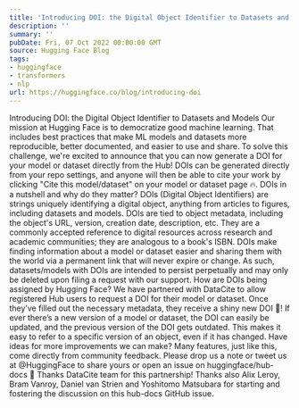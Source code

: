 ```yaml
---
title: 'Introducing DOI: the Digital Object Identifier to Datasets and Models'
description: ''
summary: ''
pubDate: Fri, 07 Oct 2022 00:00:00 GMT
source: Hugging Face Blog
tags:
- huggingface
- transformers
- nlp
url: https://huggingface.co/blog/introducing-doi
---
```


Introducing DOI: the Digital Object Identifier to Datasets and Models
Our mission at Hugging Face is to democratize good machine learning. That includes best practices that make ML models and datasets more reproducible, better documented, and easier to use and share.
To solve this challenge, we're excited to announce that you can now generate a DOI for your model or dataset directly from the Hub!
DOIs can be generated directly from your repo settings, and anyone will then be able to cite your work by clicking "Cite this model/dataset" on your model or dataset page 🔥.
DOIs in a nutshell and why do they matter?
DOIs (Digital Object Identifiers) are strings uniquely identifying a digital object, anything from articles to figures, including datasets and models. DOIs are tied to object metadata, including the object's URL, version, creation date, description, etc. They are a commonly accepted reference to digital resources across research and academic communities; they are analogous to a book's ISBN.
DOIs make finding information about a model or dataset easier and sharing them with the world via a permanent link that will never expire or change. As such, datasets/models with DOIs are intended to persist perpetually and may only be deleted upon filing a request with our support.
How are DOIs being assigned by Hugging Face?
We have partnered with DataCite to allow registered Hub users to request a DOI for their model or dataset. Once they’ve filled out the necessary metadata, they receive a shiny new DOI 🌟!
If ever there’s a new version of a model or dataset, the DOI can easily be updated, and the previous version of the DOI gets outdated. This makes it easy to refer to a specific version of an object, even if it has changed.
Have ideas for more improvements we can make? Many features, just like this, come directly from community feedback. Please drop us a note or tweet us at @HuggingFace to share yours or open an issue on huggingface/hub-docs 🤗
Thanks DataCite team for this partnership! Thanks also Alix Leroy, Bram Vanroy, Daniel van Strien and Yoshitomo Matsubara for starting and fostering the discussion on this hub-docs
GitHub issue.